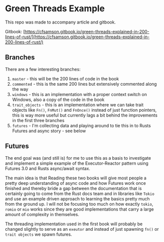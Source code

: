 # Green Threads Example

This repo was made to accompany article and gitbook.

Gitbook: [https://cfsamson.gitbook.io/green-threads-explained-in-200-lines-of-rust/](https://cfsamson.gitbook.io/green-threads-explained-in-200-lines-of-rust/)

## Branches
There are a few interesting branches:
1. `master` - this will be the 200 lines of code in the book
2. `commented` - this is the same 200 lines but extensively commented along the way
3. `windows` - this is an implementation with a proper context switch on Windows, also a copy of the code in the book
4. `trait_objects` - this is an implementation where we can take trait objects like `Fn()`, `FnMut()` and `FnOnce()` instead of just function pointers, this is way more useful but currently lags a bit behind the improvements in the first three branches
5. `futures` - I'm collecting data and playing around to tie this in to Rusts Futures and async story - see below

## Futures
The end goal was (and still is) for me to use this as a basis to investigate and implement a simple example of the Executor-Reactor pattern using
Futures 3.0 and Rusts async/await syntax.

The main idea is that Reading these two books will give most people a pretty deep understanding of async code and how Futures work once finished and
thereby bride a gap between the documentation that is certainly going to come from the Rust docs team and in libraries like `Tokio` and use an example driven
approach to learning the basics pretty much from the ground up. I will not be focusing too much on how exactly `tokio`, `romio` or `mio` works since they are good
implementations that carry a large amount of complexity in themselves.

The threading implementation used in the first book will probably be changed slightly to serve as an `exeutor` and instead of just spawning
`fn()` or `trait objects` we spawn futures.